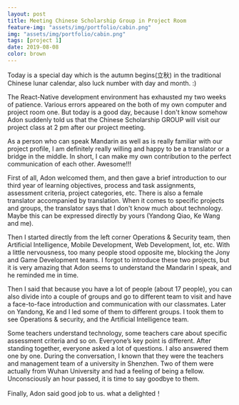 ```yaml
---
layout: post
title: Meeting Chinese Scholarship Group in Project Room
feature-img: "assets/img/portfolio/cabin.png"
img: "assets/img/portfolio/cabin.png"
tags: [project 1]
date: 2019-08-08
color: brown
---
```


Today is a special day which is the autumn begins(立秋) in the traditional Chinese lunar calendar, also luck number with day and month. :)

The React-Native development environment has exhausted my two weeks of patience. Various errors appeared on the both of my own computer and project room one.  But today is a good day, because I don't know somehow Adon suddenly told us that the Chinese Scholarship GROUP will visit our project class at 2 pm after our project meeting.

As a person who can speak Mandarin as well as is really familiar with our project profile, I am definitely really willing and happy to be a translator or a bridge in the middle. In short, I can make my own contribution to the perfect communication of each other. Awesome!!!

First of all, Adon welcomed them, and then gave a brief introduction to our third year of learning objectives, process and task assignments, assessment criteria, project categories, etc. There is also a female translator accompanied by translation. When it comes to specific projects and groups, the translator says that I don't know much about technology. Maybe this can be expressed directly by yours (Yandong Qiao, Ke Wang and me).

Then I started directly from the left corner Operations & Security team, then Artificial Intelligence, Mobile Development, Web Development, Iot, etc. 
With a little nervousness, too many people stood opposite me, blocking the Jony and Game Development teams. I forgot to introduce these two projects, but it is very amazing that Adon seems to understand the Mandarin I speak, and he reminded me in time. 

Then I said that because you have a lot of people (about 17 people), you can also divide into a couple of groups and go to different team to visit and have a face-to-face introduction and communication with our classmates. Later on Yandong, Ke and I led some of them to different groups. I took them to see Operations & security, and the Artificial Intelligence ​​team. 

Some teachers understand technology, some teachers care about specific assessment criteria and so on. Everyone’s key point is different. After standing together, everyone asked a lot of questions. I also answered them one by one. During the conversation, I known that they were the teachers and management team of a university in Shenzhen. Two of them were actually from Wuhan University and had a feeling of being a fellow. 
Unconsciously an hour passed, it is time to say goodbye to them.


Finally, Adon said good job to us. what a delighted！
